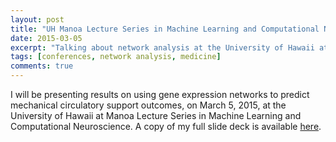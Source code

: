 ```yaml
---
layout: post
title: "UH Manoa Lecture Series in Machine Learning and Computational Neuroscience"
date: 2015-03-05
excerpt: "Talking about network analysis at the University of Hawaii at Manoa Lecture Series in Machine Learning and Computational Neuroscience."
tags: [conferences, network analysis, medicine]
comments: true
---
```


I will be presenting results on using gene expression networks to predict mechanical circulatory support outcomes, on March 5, 2015, at the University of Hawaii at Manoa Lecture Series in Machine Learning and Computational Neuroscience. A copy of my full slide deck is available [here](https://drive.google.com/open?id=1vqbvuoytVa8-ecyX158ssOnvzKlJ81pL).


